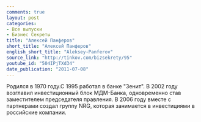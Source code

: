 ```yaml
---
comments: true
layout: post
categories:
- Все выпуски
- Бизнес Секреты
title: "Алексей Панферов"
short_title: "Алексей Панферов"
english_short_title: "Aleksey-Panferov"
source_link: "http://tinkov.com/bizsekrety/95"
youtube_id: "504IPjTXd34"
date_publication: "2011-07-08"
---
```

Родился в 1970 году.С 1995 работал в банке "Зенит". В 2002 году возглавил инвестиционный блок МДМ-Банка, одновременно став заместителем председателя правления. В 2006 году вместе с партнерами создал группу NRG, которая занимается в инвестициями в российские компании.
